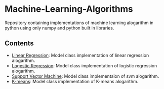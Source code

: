 # Machine-Learning-Algorithms
Repository containing implementations of machine learning alogarithm in python using only numpy and python built in libraries.

## Contents
  - [Linear Regression](https://github.com/Abd-elr4hman/Machine-Learning-alogarithms/blob/main/LinearRegression.ipynb): Model class implementation of linear regression alogarithm.
  - [Logestic Regression](https://github.com/Abd-elr4hman/Machine-Learning-alogarithms/blob/main/LogisticRegression.ipynb): Model class implementation of logistic regression alogarithm.
  - [Support Vector Machine](https://github.com/Abd-elr4hman/Machine-Learning-alogarithms/blob/main/SVM.ipynb): Model class implementaion of svm alogarithm.
  - [K-means](https://github.com/Abd-elr4hman/Machine-Learning-alogarithms/blob/main/K_means.ipynb): Model class implementation of K-means alogarithm.
